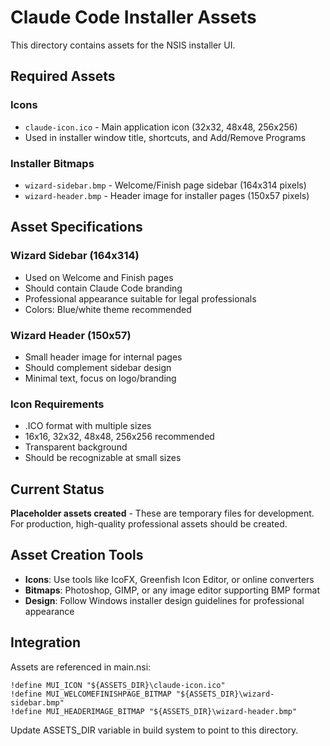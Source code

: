 # Claude Code Installer Assets

This directory contains assets for the NSIS installer UI.

## Required Assets

### Icons
- `claude-icon.ico` - Main application icon (32x32, 48x48, 256x256)
- Used in installer window title, shortcuts, and Add/Remove Programs

### Installer Bitmaps
- `wizard-sidebar.bmp` - Welcome/Finish page sidebar (164x314 pixels)
- `wizard-header.bmp` - Header image for installer pages (150x57 pixels)

## Asset Specifications

### Wizard Sidebar (164x314)
- Used on Welcome and Finish pages
- Should contain Claude Code branding
- Professional appearance suitable for legal professionals
- Colors: Blue/white theme recommended

### Wizard Header (150x57)
- Small header image for internal pages
- Should complement sidebar design
- Minimal text, focus on logo/branding

### Icon Requirements
- .ICO format with multiple sizes
- 16x16, 32x32, 48x48, 256x256 recommended
- Transparent background
- Should be recognizable at small sizes

## Current Status

**Placeholder assets created** - These are temporary files for development.
For production, high-quality professional assets should be created.

## Asset Creation Tools

- **Icons**: Use tools like IcoFX, Greenfish Icon Editor, or online converters
- **Bitmaps**: Photoshop, GIMP, or any image editor supporting BMP format
- **Design**: Follow Windows installer design guidelines for professional appearance

## Integration

Assets are referenced in main.nsi:
```nsis
!define MUI_ICON "${ASSETS_DIR}\claude-icon.ico"
!define MUI_WELCOMEFINISHPAGE_BITMAP "${ASSETS_DIR}\wizard-sidebar.bmp"
!define MUI_HEADERIMAGE_BITMAP "${ASSETS_DIR}\wizard-header.bmp"
```

Update ASSETS_DIR variable in build system to point to this directory.